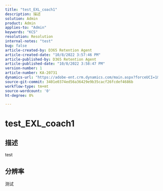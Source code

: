```yaml
---
title: "test_EXL_coach1"
description: 描述
solution: Admin
product: Admin
applies-to: "Admin"
keywords: "KCS"
resolution: Resolution
internal-notes: "test"
bug: false
article-created-by: D365 Retention Agent
article-created-date: "10/8/2022 3:57:46 PM"
article-published-by: D365 Retention Agent
article-published-date: "10/8/2022 3:58:47 PM"
version-number: 1
article-number: KA-20731
dynamics-url: "https://adobe-ent.crm.dynamics.com/main.aspx?forceUCI=1&pagetype=entityrecord&etn=knowledgearticle&id=2cec62f1-2147-ed11-bba2-0022480861dd"
source-git-commit: 3401e0374ed56a36429e9b35cacf26fcdef4686b
workflow-type: tm+mt
source-wordcount: '0'
ht-degree: 0%

---
```


# test_EXL_coach1

## 描述

test

## 分辨率


测试
